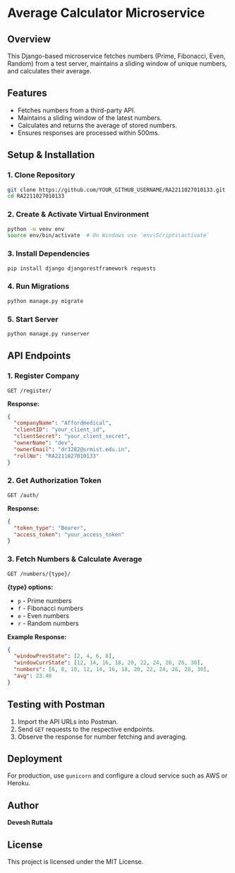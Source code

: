 # Average Calculator Microservice

## Overview
This Django-based microservice fetches numbers (Prime, Fibonacci, Even, Random) from a test server, maintains a sliding window of unique numbers, and calculates their average.

## Features
- Fetches numbers from a third-party API.
- Maintains a sliding window of the latest numbers.
- Calculates and returns the average of stored numbers.
- Ensures responses are processed within 500ms.

## Setup & Installation
### 1. Clone Repository
```bash
git clone https://github.com/YOUR_GITHUB_USERNAME/RA2211027010133.git
cd RA2211027010133
```

### 2. Create & Activate Virtual Environment
```bash
python -m venv env
source env/bin/activate  # On Windows use `env\Scripts\activate`
```

### 3. Install Dependencies
```bash
pip install django djangorestframework requests
```

### 4. Run Migrations
```bash
python manage.py migrate
```

### 5. Start Server
```bash
python manage.py runserver
```

## API Endpoints
### 1. Register Company
```http
GET /register/
```
**Response:**
```json
{
  "companyName": "Affordmedical",
  "clientID": "your_client_id",
  "clientSecret": "your_client_secret",
  "ownerName": "dev",
  "ownerEmail": "dr3282@srmist.edu.in",
  "rollNo": "RA2211027010133"
}
```

### 2. Get Authorization Token
```http
GET /auth/
```
**Response:**
```json
{
  "token_type": "Bearer",
  "access_token": "your_access_token"
}
```

### 3. Fetch Numbers & Calculate Average
```http
GET /numbers/{type}/
```
**{type} options:**
- `p` - Prime numbers
- `f` - Fibonacci numbers
- `e` - Even numbers
- `r` - Random numbers

**Example Response:**
```json
{
  "windowPrevState": [2, 4, 6, 8],
  "windowCurrState": [12, 14, 16, 18, 20, 22, 24, 26, 28, 30],
  "numbers": [6, 8, 10, 12, 14, 16, 18, 20, 22, 24, 26, 28, 30],
  "avg": 23.40
}
```

## Testing with Postman
1. Import the API URLs into Postman.
2. Send `GET` requests to the respective endpoints.
3. Observe the response for number fetching and averaging.

## Deployment
For production, use `gunicorn` and configure a cloud service such as AWS or Heroku.

## Author
**Devesh Ruttala**

## License
This project is licensed under the MIT License.

